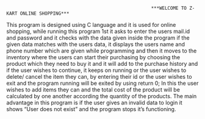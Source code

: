                                                          ***WELCOME TO Z-KART ONLINE SHOPPING***
This program is designed using C language and it is used for online shopping, while  running this program 1st it asks to enter the users mail.id and password and it checks with the data given inside the program if the given data matches with the users data, it displays the users name and phone number which are given while programming and then it moves to the inventory where the users can start their purchasing by choosing the product which they need to buy it and it will add to the purchase history and if the user wishes to continue, it keeps on running or the user wishes to delete/ cancel the item they can, by entering their id or the user wishes to exit and the program running will be exited by using return 0;
In this the user wishes to add items they can and the total cost of the product will be calculated by one another according the quantity of the products.
The main advantage in this program is if the user gives an invalid data to login it shows “User does not exist” and the program stops it’s functioning.

